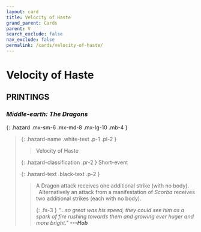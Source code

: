 ```yaml
---
layout: card
title: Velocity of Haste
grand_parent: Cards
parent: V
search_exclude: false
nav_exclude: false
permalink: /cards/velocity-of-haste/
---
```


# Velocity of Haste


## PRINTINGS


### _Middle-earth: The Dragons_

{: .hazard .mx-sm-6 .mx-md-8 .mx-lg-10 .mb-4 }
> {: .hazard-name .white-text .p-1 .pl-2 }
> > <div class="hazard-mp"></div>
> > <div class="card-name">Velocity of Haste</div>
>
> {: .hazard-classification .pr-2 }
> Short-event
>
> {: .hazard-text .black-text .p-2 }
> > A Dragon attack receives one additional strike (with no body). <br>&ensp;Alternatively an attack from a manifestation of _Scorba_ receives two additional strikes (each with no body). 
> > 
> > {: .fs-3 } 
> > _“...so great was his speed, they could see him as a spark of fire rushing towards them and growing ever huger and more bright."_ ***---&#65279;Hob*** 
>
